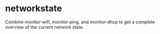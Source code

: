 # networkstate
Combine monitor-wifi, monitor-ping, and monitor-dhcp to get a complete
overview of the current network state.

